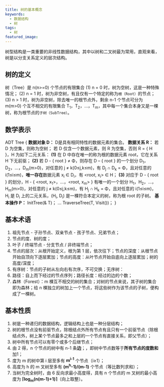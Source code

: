 ```yaml
---
title: 树的基本概念
keywords:
  - 数据结构
  - 树
tags:
  - 树
featured_image:
---
```

树型结构是一类重要的非线性数据结构，其中以树和二叉树最为常用，直观来看，树是以分支关系定义的层次结构。

## 树的定义

树（Tree）是 n(n>=0) 个节点的有限集合
(1) n = 0 时，树为空树，这是一种特殊情况；
(2) n = 1 时，树为非空树，有且仅有一个特定的称为``根（Root）``的节点；
(3) n > 1 时，树为非空树，除去唯一的根节点外，剩余 n-1 个节点可分为 m(m>0) 个互不相交的有限集合 T<sub>1</sub>，T<sub>2</sub>，…，T<sub>m</sub>，其中每一个集合本身又是一棵树，称为根节点的``子树（SubTree）``。

## 数学表示

ADT Tree {
	**数据对象 D：** D是具有相同特性的数据元素的集合。
	**数据关系 R：**
	  若 D 为空集，则称为空树；
	  若 D 仅含一个数据元素，则 R 为空集，否则 R = { H }，H 为如下二元关系：
      **(1)** 在 D 中存在唯一的称为根的数据元素 root，它在关系 H 下无前驱；
      **(2)** 若 D - { root } ≠ Φ，则存在 D – { root } 的一个划分 D<sub>1</sub>，D<sub>2</sub>，…，D<sub>m</sub>(m>0)，对任意的 j ≠ k(0≤j,k≤m)，有 D<sub>j</sub> ∩ D<sub>k</sub> = Φ，且对任意的 i(1≤i≤m)，**唯一存在**数据元素 x<sub>i</sub> ∈ D<sub>i</sub>，有 <root, x<sub>i</sub>> ∈ H；
      **(3)** 对应于 D - { root } 的划分，H - { <root, x<sub>1</sub>>，…，<root, x<sub>m</sub>> } 有唯一的一个划分 H<sub>1</sub>，H<sub>2</sub>，…，H<sub>m</sub>(m>0)，对任意的 j ≠ k(0≤j,k≤m)，有 H<sub>j</sub> ∩ H<sub>k</sub> = Φ，且对任意的 i(1≤i≤m)，H<sub>i</sub> 是 D<sub>i</sub> 上的二元关系，(H<sub>i</sub>, D<sub>i</sub>) 是一棵符合本定义的树，称为根 root 的子树。
  **基本操作 P：**
    InitTree(& T)；
    ...
    TraverseTree(T, Visit())；
}

## 基本术语

1. 祖先节点 - 子孙节点、双亲节点 - 孩子节点、兄弟节点；
2. 节点的度、树的度；
3. 叶子 / 终端节点 - 分支节点 / 非终端节点；
4. 节点的层次：从根开始定义，根为第 1 层，依次往下；节点的深度：从根节点开始自顶向下逐层累加；节点的高度：从叶节点开始自底向上逐层累加；树的高度/深度；
5. 有序树：节点的子树从左向右有次序，不可交换；无序树：
6. 路径：自上而下经过的节点序列；路径长度：经过的边的个数；
7. 森林（Forest）：m 棵互不相交的树的集合；对树的节点来说，其子树的集合即为森林；给 n 棵独立的树加上一个节点，将这些树作为该节点的子树，便构成了一棵树。

## 基本性质

1. 树是一种递归的数据结构，逻辑结构上也是一种分层结构；
2. 树的根节点没有前驱节点，除根结点外所有节点有且只有一个前驱节点（除根结点外，树上某个节点最多之和上层的一个节点有直接关系，即父节点）；
3. 树中所有节点可以有零个或多个后继节点；
4. 由 2 得，n 个节点的树中有 n-1 条**边**；，即树中节点数等于**所有节点的度数和**加1；
5. 度为 m 的树中第 i 层至多有 **m<sup>i-1</sup>** 个节点（i≥1）；
6. 高度为 h 的 m 叉树至多有 **(m<sup>h</sup>-1)/(m-1)** 个节点（等比数列求和）；
7. 当树为完全树时，由 6 反向求最小高度得，具有 n 个节点的 m 叉树的最小高度为 **⌈log<sub>m</sub>(n(m-1)+1)⌉**（向上取整）。
